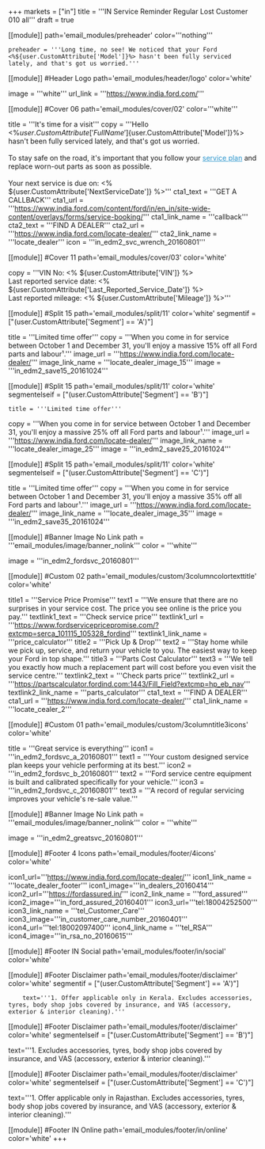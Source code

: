 +++
markets = ["in"]
title = '''IN Service Reminder Regular Lost Customer 010 all'''
draft = true

[[module]]
path='email_modules/preheader'
color='''nothing'''

	preheader = '''Long time, no see! We noticed that your Ford <%${user.CustomAttribute['Model']}%> hasn't been fully serviced lately, and that's got us worried.'''

[[module]] #Header Logo
path='email_modules/header/logo'
color='white'

  image = '''white'''
  url_link = '''https://www.india.ford.com/'''

[[module]] #Cover 06
path='email_modules/cover/02'
color='''white'''

  title = '''It's time for a visit'''
  copy = '''Hello <%${user.CustomAttribute['FullName']}%><br /><br />Long time, no see! We noticed that your Ford <%${user.CustomAttribute['Model']}%> hasn't been fully serviced lately, and that's got us worried.<br /><br />To stay safe on the road, it's important that you follow your <a href="https://www.india.ford.com/owner/scheduled-service-plan/" name="service_plan" style="text-decoration:underline; color:#2D96CD;" >service plan</a> and replace worn-out parts as soon as possible.<br /><br />Your next service is due on: <% ${user.CustomAttribute['NextServiceDate']} %>'''
  cta1_text = '''GET A CALLBACK'''
  cta1_url = '''https://www.india.ford.com/content/ford/in/en_in/site-wide-content/overlays/forms/service-booking/'''
  cta1_link_name = '''callback'''
  cta2_text = '''FIND A DEALER'''
  cta2_url = '''https://www.india.ford.com/locate-dealer/'''
  cta2_link_name = '''locate_dealer'''
  icon = '''in_edm2_svc_wrench_20160801'''

[[module]] #Cover 11
path='email_modules/cover/03'
color='white'

  copy = '''VIN No: <% ${user.CustomAttribute['VIN']} %><br />Last reported service date: <% ${user.CustomAttribute['Last_Reported_Service_Date']} %><br />Last reported mileage: <% ${user.CustomAttribute['Mileage']} %>'''

[[module]] #Split 15
path='email_modules/split/11'
color='white'
segmentif = ["(user.CustomAttribute['Segment'] == 'A')"]

  title = '''Limited time offer'''
  copy = '''When you come in for service between October 1 and December 31, you'll enjoy a massive 15% off all Ford parts and labour¹.'''
  image_url = '''https://www.india.ford.com/locate-dealer/'''
  image_link_name = '''locate_dealer_image_15'''
  image = '''in_edm2_save15_20161024'''

[[module]] #Split 15
path='email_modules/split/11'
color='white'
segmentelseif = ["(user.CustomAttribute['Segment'] == 'B')"]
  
	title = '''Limited time offer'''
  copy = '''When you come in for service between October 1 and December 31, you'll enjoy a massive 25% off all Ford parts and labour¹.'''
  image_url = '''https://www.india.ford.com/locate-dealer/'''
  image_link_name = '''locate_dealer_image_25'''
  image = '''in_edm2_save25_20161024'''
  
  [[module]] #Split 15
path='email_modules/split/11'
color='white'
segmentelseif = ["(user.CustomAttribute['Segment'] == 'C')"]

  title = '''Limited time offer'''
  copy = '''When you come in for service between October 1 and December 31, you'll enjoy a massive 35% off all Ford parts and labour¹.'''
  image_url = '''https://www.india.ford.com/locate-dealer/'''
  image_link_name = '''locate_dealer_image_35'''
  image = '''in_edm2_save35_20161024'''

[[module]] #Banner Image No Link
path = '''email_modules/image/banner_nolink'''
color = '''white'''
  
  image = '''in_edm2_fordsvc_20160801'''

[[module]] #Custom 02
path='email_modules/custom/3columncolortexttitle'
color='white'

  title1 = '''Service Price Promise'''
  text1 = '''We ensure that there are no surprises in your service cost. The price you see online is the price you pay.'''
  textlink1_text = '''Check service price'''
  textlink1_url = '''https://www.fordservicepricepromise.com/?extcmp=serca_101115_105328_fordind'''
  textlink1_link_name = '''price_calculator'''
  title2 = '''Pick Up & Drop'''
  text2 = '''Stay home while we pick up, service, and return your vehicle to you. The easiest way to keep your Ford in top shape.'''
  title3 = '''Parts Cost Calculator'''
  text3 = '''We tell you exactly how much a replacement part will cost before you even visit the service centre.'''
  textlink2_text = '''Check parts price'''
  textlink2_url = '''https://partscalculator.fordind.com:1443/Fill_Field?extcmp=hp_eb_nav'''
  textlink2_link_name = '''parts_calculator'''
  cta1_text = '''FIND A DEALER'''
  cta1_url = '''https://www.india.ford.com/locate-dealer/'''
  cta1_link_name = '''locate_cealer_2'''

[[module]] #Custom 01
path='email_modules/custom/3columntitle3icons'
color='white'

  title = '''Great service is everything'''
  icon1 = '''in_edm2_fordsvc_a_20160801'''
  text1 = '''Your custom designed service plan keeps your vehicle performing at its best.'''
  icon2 = '''in_edm2_fordsvc_b_20160801'''
  text2 = '''Ford service centre equipment is built and calibrated specifically for your vehicle.'''
  icon3 = '''in_edm2_fordsvc_c_20160801'''
  text3 = '''A record of regular servicing improves your vehicle's re-sale value.'''

[[module]] #Banner Image No Link
path = '''email_modules/image/banner_nolink'''
color = '''white'''
  
  image = '''in_edm2_greatsvc_20160801'''

[[module]] #Footer 4 Icons
path='email_modules/footer/4icons'
color='white'

  icon1_url='''https://www.india.ford.com/locate-dealer/'''
  icon1_link_name = '''locate_dealer_footer'''
  icon1_image='''in_dealers_20160414'''
  icon2_url='''https://fordassured.in/'''
  icon2_link_name = '''ford_assured'''
  icon2_image='''in_ford_assured_20160401'''
  icon3_url='''tel:18004252500'''
  icon3_link_name = '''tel_Customer_Care'''
  icon3_image='''in_customer_care_number_20160401'''
  icon4_url='''tel:18002097400'''
  icon4_link_name = '''tel_RSA'''
  icon4_image='''in_rsa_no_20160615'''
    
[[module]] #Footer IN Social
path='email_modules/footer/in/social'
color='white'

[[module]] #Footer Disclaimer
path='email_modules/footer/disclaimer'
color='white'
segmentif = ["(user.CustomAttribute['Segment'] == 'A')"]

		text='''1. Offer applicable only in Kerala. Excludes accessories, tyres, body shop jobs covered by insurance, and VAS (accessory, exterior & interior cleaning).'''
  
[[module]] #Footer Disclaimer
path='email_modules/footer/disclaimer'
color='white'
segmentelseif = ["(user.CustomAttribute['Segment'] == 'B')"]
		
  text='''1. Excludes accessories, tyres, body shop jobs covered by insurance, and VAS (accessory, exterior & interior cleaning).'''
  
  [[module]] #Footer Disclaimer
path='email_modules/footer/disclaimer'
color='white'
segmentelseif = ["(user.CustomAttribute['Segment'] == 'C')"]

  text='''1. Offer applicable only in Rajasthan. Excludes accessories, tyres, body shop jobs covered by insurance, and VAS (accessory, exterior & interior cleaning).'''

[[module]] #Footer IN Online
path='email_modules/footer/in/online'
color='white'
+++
